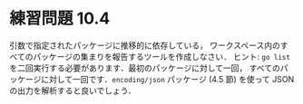 # 練習問題 10.4

引数で指定されたパッケージに推移的に依存している，
ワークスペース内のすべてのパッケージの集まりを報告するツールを作成しなさい．
ヒント: `go list` を二回実行する必要があります．最初のパッケージに対して一回，
すべてのパッケージに対して一回です．`encoding/json` パッケージ (4.5 節) を使って
JSON の出力を解析すると良いでしょう．
